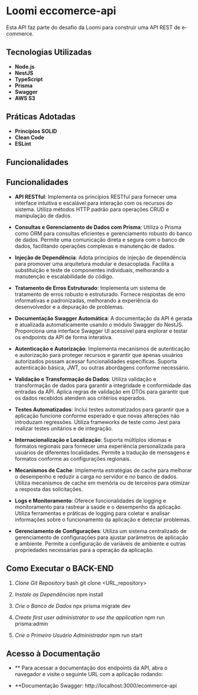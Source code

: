 # Loomi eccomerce-api

Esta API faz parte do desafio da Loomi para construir uma API REST de e-commerce.

## Tecnologias Utilizadas

- **Node.js**
- **NestJS**
- **TypeScript**
- **Prisma**
- **Swagger**
- **AWS S3**

## Práticas Adotadas

- **Princípios SOLID**
- **Clean Code**
- **ESLint**

## Funcionalidades

## Funcionalidades

- **API RESTful**: Implementa os princípios RESTful para fornecer uma interface intuitiva e escalável para interação com os recursos do sistema. Utiliza métodos HTTP padrão para operações CRUD e manipulação de dados.

- **Consultas e Gerenciamento de Dados com Prisma**: Utiliza o Prisma como ORM para consultas eficientes e gerenciamento robusto do banco de dados. Permite uma comunicação direta e segura com o banco de dados, facilitando operações complexas e manutenção de dados.

- **Injeção de Dependência**: Adota princípios de injeção de dependência para promover uma arquitetura modular e desacoplada. Facilita a substituição e teste de componentes individuais, melhorando a manutenção e escalabilidade do código.

- **Tratamento de Erros Estruturado**: Implementa um sistema de tratamento de erros robusto e estruturado. Fornece respostas de erro informativas e padronizadas, melhorando a experiência do desenvolvedor e a depuração de problemas.

- **Documentação Swagger Automática**: A documentação da API é gerada e atualizada automaticamente usando o módulo Swagger do NestJS. Proporciona uma interface Swagger UI acessível para explorar e testar os endpoints da API de forma interativa.

- **Autenticação e Autorização**: Implementa mecanismos de autenticação e autorização para proteger recursos e garantir que apenas usuários autorizados possam acessar funcionalidades específicas. Suporta autenticação básica, JWT, ou outras abordagens conforme necessário.

- **Validação e Transformação de Dados**: Utiliza validação e transformação de dados para garantir a integridade e conformidade das entradas da API. Aplica regras de validação em DTOs para garantir que os dados recebidos atendem aos critérios esperados.

- **Testes Automatizados**: Inclui testes automatizados para garantir que a aplicação funcione conforme esperado e que novas alterações não introduzam regressões. Utiliza frameworks de teste como Jest para realizar testes unitários e de integração.

- **Internacionalização e Localização**: Suporta múltiplos idiomas e formatos regionais para fornecer uma experiência personalizada para usuários de diferentes localidades. Permite a tradução de mensagens e formatos conforme as configurações regionais.

- **Mecanismos de Cache**: Implementa estratégias de cache para melhorar o desempenho e reduzir a carga no servidor e no banco de dados. Utiliza mecanismos de cache em memória ou de terceiros para otimizar a resposta das solicitações.

- **Logs e Monitoramento**: Oferece funcionalidades de logging e monitoramento para rastrear a saúde e o desempenho da aplicação. Utiliza ferramentas e práticas de logging para coletar e analisar informações sobre o funcionamento da aplicação e detectar problemas.

- **Gerenciamento de Configurações**: Utiliza um sistema centralizado de gerenciamento de configurações para ajustar parâmetros de aplicação e ambiente. Permite a configuração de variáveis de ambiente e outras propriedades necessárias para a operação da aplicação.


## Como Executar o BACK-END

1. _Clone Git Repository_
   bash
   git clone <URL_repository>

2. _Instale as Dependências_
   npm install

3. _Crie o Banco de Dados_
   npx prisma migrate dev

4. _Create first user administrator to use the application_
   npm run prisma:admin

5. _Crie o Primeiro Usuário Administrador_
   npm run start

## Acesso à Documentação
- ** Para acessar a documentação dos endpoints da API, abra o navegador e visite o seguinte URL com a aplicação rodando:

- **Documentação Swagger: http://localhost:3000/ecommerce-api
